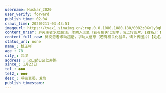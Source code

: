 ```yaml
---
username: Huskar_2020
user_verify: forward
publish_time: 02-04
crawl_time: 20200211-03:43:51
imageurl: https://tvax1.sinaimg.cn/crop.0.0.1080.1080.180/0082z0Xvly8gbk9qdcu1bj30u00u077r.jpg?KID=imgbed,tva&Expires=1581374311&ssig=OC%2BPEycgjD,http://n.sinaimg.cn/photo/5213b46e/20181127/timeline_card_small_super_default.png,https://wx2.sinaimg.cn/orj360/0082z0Xvgy1gbkbeuog49j30u01qcn2l.jpg,https://wx3.sinaimg.cn/orj360/0082z0Xvgy1gbkbev17vjj31400u042e.jpg,https://wx1.sinaimg.cn/orj360/0082z0Xvgy1gbkbeuc4onj31400u0tdy.jpg
content_brief: 肺炎患者求助超话，求助人信息（若有相关化验单，请上传图片）【姓名】：魏正彬【年龄】：78【所在城市】：武汉【所在小区、社区】：汉口硚口区仁寿路【患病时间】：1月23日【病情描述】：呼吸衰竭，发烧【联系方式】：●●●【其他紧急联系人】：●●● 
content_full_raw: 肺炎患者求助超话，求助人信息（若有相关化验单，请上传图片）【姓名】：魏正彬【年龄】：78【所在城市】：武汉【所在小区、社区】：汉口硚口区仁寿路【患病时间】：1月23日【病情描述】：呼吸衰竭，发烧【联系方式】：●●●【其他紧急联系人】：●●● 
status_url: none
name_: 魏正彬
age_: 78
city_: 武汉
address_: 汉口硚口区仁寿路
since_: 1月23日
tel_: ●●●
tel2_: ●●●
desc_: 呼吸衰竭，发烧
publish_timestamp: 
---
```

